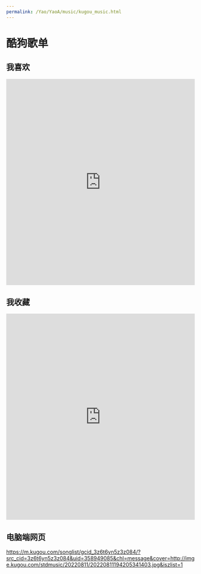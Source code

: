 ```yaml
---
permalink: /Yao/YaoA/music/kugou_music.html
---
```


# 酷狗歌单

## 我喜欢

<iframe frameborder="no" border="0" marginwidth="0" marginheight="0" width=100% height=550 src="https://m.kugou.com/songlist/gcid_3z6t6yn5z3z084/?src_cid=3z6t6yn5z3z084&uid=358949085&chl=message&cover=http://imge.kugou.com/stdmusic/20220811/20220811194205341403.jpg&iszlist=1"></iframe>

## 我收藏

<iframe frameborder="no" border="0" marginwidth="0" marginheight="0" width=100% height=550 src="https://m.kugou.com/songlist/gcid_3z6t6yn5z12z054/?src_cid=3z6t6yn5z12z054&uid=358949085&chl=message&iszlist=1"></iframe>

## 电脑端网页
https://m.kugou.com/songlist/gcid_3z6t6yn5z3z084/?src_cid=3z6t6yn5z3z084&uid=358949085&chl=message&cover=http://imge.kugou.com/stdmusic/20220811/20220811194205341403.jpg&iszlist=1
